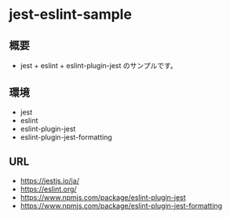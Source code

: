 # jest-eslint-sample

## 概要

- jest + eslint + eslint-plugin-jest のサンプルです。

## 環境

- jest
- eslint
- eslint-plugin-jest
- eslint-plugin-jest-formatting

## URL

- https://jestjs.io/ja/
- https://eslint.org/
- https://www.npmjs.com/package/eslint-plugin-jest
- https://www.npmjs.com/package/eslint-plugin-jest-formatting
